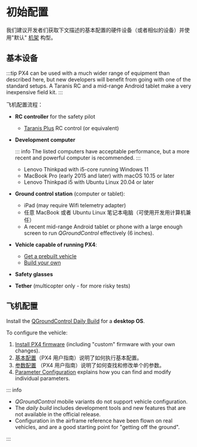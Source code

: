# 初始配置

我们建议开发者们获取下文描述的基本配置的硬件设备（或者相似的设备）并使用"默认" [机架](../airframes/airframe_reference.md) 构型。

## 基本设备

:::tip
PX4 can be used with a much wider range of equipment than described here, but new developers will benefit from going with one of the standard setups.
A Taranis RC and a mid-range Android tablet make a very inexpensive field kit.
:::

飞机配置流程：

- **RC controller** for the safety pilot
  - [Taranis Plus](https://www.frsky-rc.com/product/taranis-x9d-plus-2/) RC control (or equivalent)
- **Development computer**

  ::: info
The listed computers have acceptable performance, but a more recent and powerful computer is recommended.
:::

  - Lenovo Thinkpad with i5-core running Windows 11
  - MacBook Pro (early 2015 and later) with macOS 10.15 or later
  - Lenovo Thinkpad i5 with Ubuntu Linux 20.04 or later

- **Ground control station** (computer or tablet):
  - iPad (may require Wifi telemetry adapter)
  - 任意 MacBook 或者 Ubuntu Linux 笔记本电脑（可使用开发用计算机兼任）
  - A recent mid-range Android tablet or phone with a large enough screen to run _QGroundControl_ effectively (6 inches).
- **Vehicle capable of running PX4**:
  - [Get a prebuilt vehicle](../complete_vehicles_mc/index.md)
  - [Build your own](../frames_multicopter/kits.md)
- **Safety glasses**
- **Tether** (multicopter only - for more risky tests)

## 飞机配置

Install the [QGroundControl Daily Build](../dev_setup/qgc_daily_build.md) for a **desktop OS**.

To configure the vehicle:

1. [Install PX4 firmware](../config/firmware.md#installing-px4-main-beta-or-custom-firmware) (including "custom" firmware with your own changes).
1. [基本配置](https://docs.px4.io/en/config/)（PX4 用户指南）说明了如何执行基本配置。
1. [参数配置](https://docs.px4.io/en/advanced_config/parameters.html) （PX4 用户指南）说明了如何查找和修改单个的参数。
1. [Parameter Configuration](../advanced_config/parameters.md) explains how you can find and modify individual parameters.

::: info

- _QGroundControl_ mobile variants do not support vehicle configuration.
- The _daily build_ includes development tools and new features that are not available in the official release.
- Configuration in the airframe reference have been flown on real vehicles, and are a good starting point for "getting off the ground".

:::
